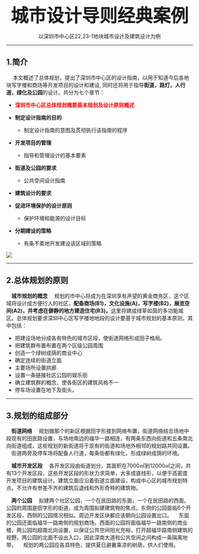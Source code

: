 <p align = "center"><strong><font size=108>城市设计导则经典案例</font></strong></p>
<p align = "center">以深圳市中心区22,23-1地块城市设计及建筑设计为例</p>


--- 


## 1.简介
&emsp; 本文概述了总体规划，提出了深圳市中心区的设计指南，以用于知道今后各地块写字楼和商场等开发项目的设计和建设, 同时还将用于指导<strong>街道，路灯，人行道，绿化及公园</strong>的设计。共分为七个章节：  
  
  - <strong> <font color = ##FF0000> 深圳市中心区总体规划概要基本规划及设计原则概述 </font> </strong>
  
  - <strong>制定设计指南的目的</strong> 
    - 制定设计指南的意图及贯彻执行该指南的程序
 
  - <strong>开发项目的管理</strong>  
    - 指导和管理设计的基本要素
  
  - <strong>街道及公园的要求</strong>    
    - 公共空间设计指南
 
  - <strong>建筑设计的要求</strong>
  
  - <strong>促进环境保护的设计原则</strong>
    - 保护环境和能源的设计目标
  
  - <strong>分期建设的策略</strong>
    - 有条不紊地开发建设该区域的策略
    
![](https://github.com/Anonymous-Urban-Designer/Mixed-used-plot-urban-design-guidance/blob/d6a943718a5d51f65a8b4b7b663333831eacbbb6/images/birdsview_SZ.png)


***


## 2.总体规划的原则  
&emsp;<strong>城市规划的概念</strong>
&emsp;规划的市中心将成为在深圳享有声望的黄金商务区，这个区域将设计成方便行人的社区，<strong>配备商场(B1)，文化设施(A)，写字楼(B2)，展览空间(A2)，并考虑在僻静的地方建造住宅(R3)。</strong>这里将建成绿草如茵的多功能城区。总体规划要求深圳中心区写字楼地地段的设计要基于城市规划的基本原则，其中包括：

  - 把建设场地分成各有特色的城市区段，使街道网络形成田子格局。
  - 把建筑群布置布置在两个区级公园周围
  - 创造一个绿树成荫的商业中心
  - 确定连续的街道立面
  - 主要场所设置拱廊
  - 设置一条链接社区公园的娱乐街
  - 确立建筑群的概念，使各街区的建筑风格不一
  - 停车场设置在地下及街头。


***


## 3.规划的组成部分  
&emsp;<strong>街道网络</strong>
&emsp;规划做那个的新区根据田字形接到网络布置，街道网络结合场地中段现有的田民路设置，与场地南边的福华一路相连，有两条东西向街道和五条南北向街道组成，这些规划的新街道将于现有的街道和场地外相邻的规划路共同设置。  
&emsp;街道两旁及停车场将配备人行道，每条街都有绿化，形成绿树成荫的环境。

&emsp;<strong>城市开发区段</strong>
&emsp;各开发区段由街道划分，其面积在7000㎡到12000㎡之间，共有13个开发区段，这些开发区段的形状力求简单，大多成直线形，以便于高密度开发项目的建筑设计。建筑立面应沿着街道立面建设，构成中心区的城市规划特点。不允许有参差不齐的建筑后退线和外形奇特的建筑物。

&emsp;<strong>两个公园</strong>
&emsp;拟建两个社区公园，一个在民田路的东面，一个在民田路的西面。公园的周围是田字形的街道，成为周围拟建建筑物的焦点。东侧的公园面临6个开发区段，西侧的公园情况相似。周边开发区块都应该朝向公园设置出口。
&emsp;东面的公园还面临福华一路南侧的规划商场。西面的公园将面临福华一路南侧的商业楼，两公园均超南北向设置，以保证公共空间阳光充裕，打开超福华路南侧建筑的视野。两公园的北面不设出入口，因此深南大道和公共空间之间构成一条隔离地带。
&emsp;规划的两公园应各具特色，提供夏日避暑乘凉的树荫，供人们使用。

